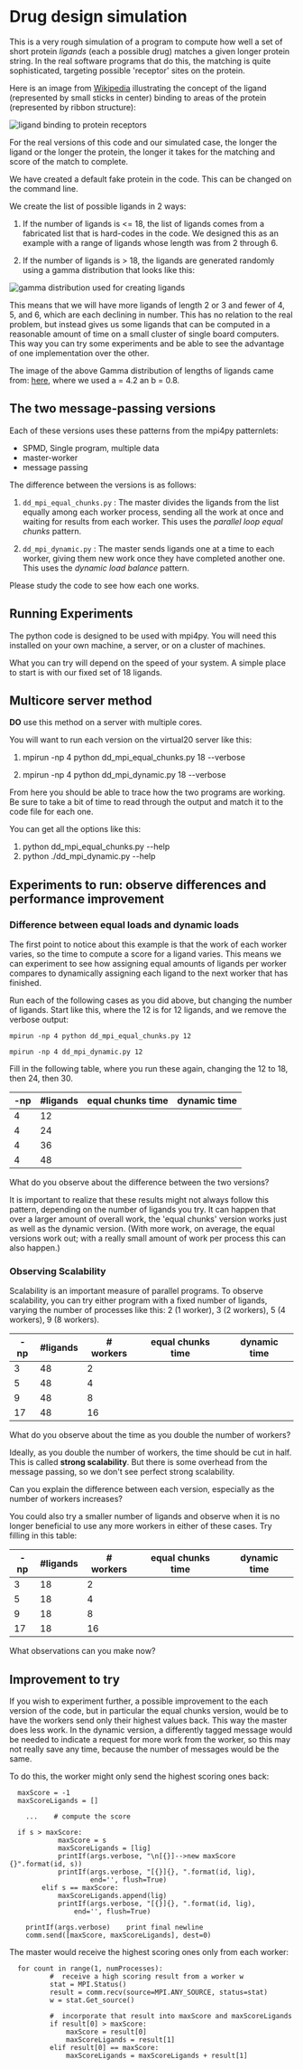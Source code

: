 # Drug design simulation

This is a very rough simulation of a program to compute how well a set of short protein *ligands* (each a possible drug) matches a given longer protein string. In the real software programs that do this, the matching is quite sophisticated, targeting possible 'receptor' sites on the protein.

Here is an image from [Wikipedia](https://en.wikipedia.org/wiki/Protein%E2%80%93ligand_complex) illustrating the concept of the ligand (represented by small sticks in center) binding to areas of the protein (represented by ribbon structure):

![ligand binding to protein receptors](wikipedia_ligand_bind.png)

For the real versions of this code and our simulated case, the longer the ligand or the longer the protein, the longer it takes for the matching and score of the match to complete.

We have created a default fake protein in the code. This can be changed on the command line.

We create the list of possible ligands in 2 ways:

1. If the number of ligands is <= 18, the list of ligands comes from a fabricated list that is hard-codes in the code. We designed this as an example with a range of ligands whose length was from 2 through 6.

2. If the number of ligands is > 18, the ligands are generated randomly using a gamma distribution that looks like this:

![gamma distribution used for creating ligands](./gamma_dist.png)

This means that we will have more ligands of length 2 or 3 and fewer of 4, 5, and 6, which are each declining in number. This has no relation to the real problem, but instead gives us some ligands that can be computed in a reasonable amount of time on a small cluster of single board computers.  This way you can try some experiments and be able to see the advantage of one implementation over the other.

The image of the above Gamma distribution of lengths of ligands came from: [here](https://keisan.casio.com/exec/system/1180573216), where we used a = 4.2 an b = 0.8.


## The two message-passing versions

Each of these versions uses these patterns from the mpi4py patternlets:

- SPMD, Single program, multiple data
- master-worker
- message passing

The difference between the versions is as follows:

1. `dd_mpi_equal_chunks.py` : The master divides the ligands from the list equally among each worker process, sending all the work at once and waiting for results from each worker. This uses the *parallel loop equal chunks* pattern.

2. `dd_mpi_dynamic.py` : The master sends ligands one at a time to each worker, giving them new work once they have completed another one. This uses the *dynamic load balance* pattern.

Please study the code to see how each one works.

## Running Experiments

The python code is designed to be used with mpi4py. You will need this installed on your own machine, a server, or on a cluster of machines.

What you can try will depend on the speed of your system. A simple place to start is with our fixed set of 18 ligands.

## Multicore server method

**DO** use this method on a server with multiple cores.

You will want to run each version on the virtual20 server like this:

1. mpirun -np 4 python dd_mpi_equal_chunks.py 18 --verbose

2. mpirun -np 4 python dd_mpi_dynamic.py 18 --verbose

From here you should be able to trace how the two programs are working. Be sure to take a bit of time to read through the output and match it to the code file for each one.

You can get all the options like this:

1. python dd_mpi_equal_chunks.py --help
2. python ./dd_mpi_dynamic.py --help

## Experiments to run: observe differences and performance improvement

### Difference between equal loads and dynamic loads

The first point to notice about this example is that the work of each worker varies, so the time to compute a score for a ligand varies. This means we can experiment to see how assigning equal amounts of ligands per worker compares to dynamically assigning each ligand to the next worker that has finished.

Run each of the following cases as you did above, but changing the number of ligands. Start like this, where the 12 is for 12 ligands, and we remove the verbose output:

```
mpirun -np 4 python dd_mpi_equal_chunks.py 12 
```

```
mpirun -np 4 dd_mpi_dynamic.py 12 
```



Fill in the following table, where you run these again, changing the 12 to 18, then 24, then 30.

| -np | #ligands | equal chunks time | dynamic time |
|-----|----------|-------------------|--------------|
| 4   | 12       |                   |              |
| 4   | 24       |                   |              |
| 4   | 36       |                   |              |
| 4   | 48       |                   |              |


What do you observe about the difference between the two versions?

It is important to realize that these results might not always follow this pattern, depending on the number of ligands you try. It can happen that over a larger amount of overall work, the 'equal chunks' version works just as well as the dynamic version. (With more work, on average, the equal versions work out; with a really small amount of work per process this can also happen.)

### Observing Scalability

Scalability is an important measure of parallel programs. To observe scalability, you can try either program with a fixed number of ligands, varying the number of processes like this: 2 (1 worker), 3 (2 workers), 5 (4 workers), 9 (8 workers).

| -np | #ligands | # workers | equal chunks time | dynamic time |
|-----|----------|-----------|-------------------|--------------|
| 3   | 48       |     2     |                   |              |
| 5   | 48       |     4     |                   |              |
| 9   | 48       |     8     |                   |              |
| 17  | 48       |    16     |                   |              |

What do you observe about the time as you double the number of workers?

Ideally, as you double the number of workers, the time should be cut in half. This is called **strong scalability**. But there is some overhead from the message passing, so we don't see perfect strong scalability.

Can you explain the difference between each version, especially as the number of workers increases?

You could also try a smaller number of ligands and observe when it is no longer beneficial to use any more workers in either of these cases. Try filling in this table:

| -np | #ligands | # workers | equal chunks time | dynamic time |
|-----|----------|-----------|-------------------|--------------|
| 3   | 18       |     2     |                   |              |
| 5   | 18       |     4     |                   |              |
| 9   | 18       |     8     |                   |              |
| 17  | 18       |     16    |                   |              |

What observations can you make now?



## Improvement to try

If you wish to experiment further, a possible improvement to the each version of the code, but in particular the equal chunks version, would be to have the workers send only their highest values back. This way the master does less work. In the dynamic version, a differently tagged message would be needed to indicate a request for more work from the worker, so this may not really save any time, because the number of messages would be the same.

To do this, the worker might only send the highest scoring ones back:

```
  maxScore = -1
  maxScoreLigands = []

    ...    # compute the score

  if s > maxScore:
            maxScore = s
            maxScoreLigands = [lig]
            printIf(args.verbose, "\n[{}]-->new maxScore {}".format(id, s))
            printIf(args.verbose, "[{}]{}, ".format(id, lig),
                    end='', flush=True)
        elif s == maxScore:
            maxScoreLigands.append(lig)
            printIf(args.verbose, "[{}]{}, ".format(id, lig),
                end='', flush=True)

    printIf(args.verbose)    print final newline
    comm.send([maxScore, maxScoreLigands], dest=0)
```

The master would receive the highest scoring ones only from each worker:

```
  for count in range(1, numProcesses):
          #  receive a high scoring result from a worker w
          stat = MPI.Status()
          result = comm.recv(source=MPI.ANY_SOURCE, status=stat)
          w = stat.Get_source()

          #  incorporate that result into maxScore and maxScoreLigands
          if result[0] > maxScore:
              maxScore = result[0]
              maxScoreLigands = result[1]
          elif result[0] == maxScore:
              maxScoreLigands = maxScoreLigands + result[1]
```
